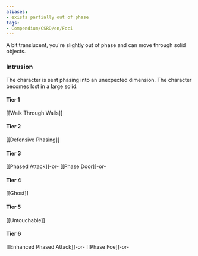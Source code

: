 ```yaml
---
aliases:
- exists partially out of phase
tags:
- Compendium/CSRD/en/Foci
---
```


A bit translucent, you're slightly out of phase and can move through solid objects.
 ### Intrusion
The character is sent phasing into an unexpected dimension. The character becomes lost in a large solid.

#### Tier 1
[[Walk Through Walls]]
#### Tier 2
[[Defensive Phasing]]
#### Tier 3
[[Phased Attack]]-or-
[[Phase Door]]-or-
#### Tier 4
[[Ghost]]
#### Tier 5
[[Untouchable]]
#### Tier 6
[[Enhanced Phased Attack]]-or-
[[Phase Foe]]-or-
